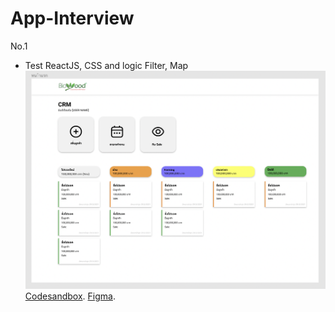# App-Interview

No.1
 - Test ReactJS, CSS and logic Filter, Map
![image1](./no1.png)
[Codesandbox](https://www.figma.com/file/dVXPBJR754abxna3Q4zGxa/Untitled?node-id=0%3A1).
[Figma](https://www.figma.com/file/dVXPBJR754abxna3Q4zGxa/Untitled?node-id=0%3A1).
